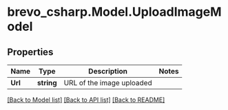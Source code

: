 # brevo_csharp.Model.UploadImageModel
## Properties

Name | Type | Description | Notes
------------ | ------------- | ------------- | -------------
**Url** | **string** | URL of the image uploaded | 

[[Back to Model list]](../README.md#documentation-for-models) [[Back to API list]](../README.md#documentation-for-api-endpoints) [[Back to README]](../README.md)

